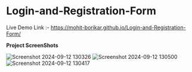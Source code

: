 # Login-and-Registration-Form
Live Demo Link :- https://mohit-borikar.github.io/Login-and-Registration-Form/

**Project ScreenShots**

![Screenshot 2024-09-12 130326](https://github.com/user-attachments/assets/db75baa1-5e02-494b-bb72-e1965e69ebdb)
![Screenshot 2024-09-12 130500](https://github.com/user-attachments/assets/38a19ae0-289c-4285-81a8-e293a75c8c02)
![Screenshot 2024-09-12 130417](https://github.com/user-attachments/assets/65a49b64-0c7f-4c66-a749-ad4d554e2117)
